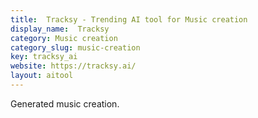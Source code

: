 ```yaml
---
title:  Tracksy - Trending AI tool for Music creation
display_name:  Tracksy
category: Music creation
category_slug: music-creation
key: tracksy_ai
website: https://tracksy.ai/
layout: aitool
---
```


Generated music creation.
